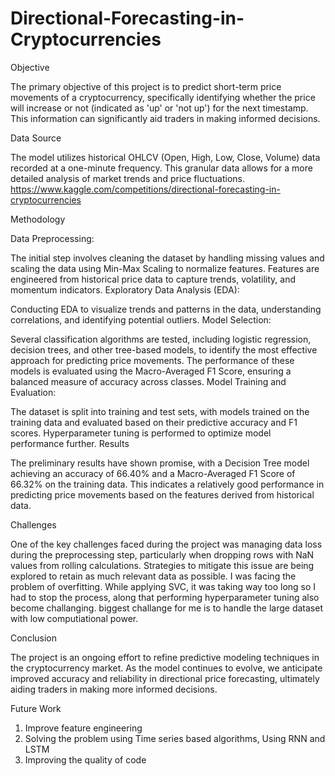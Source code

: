 # Directional-Forecasting-in-Cryptocurrencies
Objective

The primary objective of this project is to predict short-term price movements of a cryptocurrency, specifically identifying whether the price will increase or not (indicated as 'up' or 'not up') for the next timestamp. This information can significantly aid traders in making informed decisions.

Data Source

The model utilizes historical OHLCV (Open, High, Low, Close, Volume) data recorded at a one-minute frequency. This granular data allows for a more detailed analysis of market trends and price fluctuations.
https://www.kaggle.com/competitions/directional-forecasting-in-cryptocurrencies 

Methodology

Data Preprocessing:

The initial step involves cleaning the dataset by handling missing values and scaling the data using Min-Max Scaling to normalize features.
Features are engineered from historical price data to capture trends, volatility, and momentum indicators.
Exploratory Data Analysis (EDA):

Conducting EDA to visualize trends and patterns in the data, understanding correlations, and identifying potential outliers.
Model Selection:

Several classification algorithms are tested, including logistic regression, decision trees, and other tree-based models, to identify the most effective approach for predicting price movements.
The performance of these models is evaluated using the Macro-Averaged F1 Score, ensuring a balanced measure of accuracy across classes.
Model Training and Evaluation:

The dataset is split into training and test sets, with models trained on the training data and evaluated based on their predictive accuracy and F1 scores.
Hyperparameter tuning is performed to optimize model performance further.
Results

The preliminary results have shown promise, with a Decision Tree model achieving an accuracy of 66.40% and a Macro-Averaged F1 Score of 66.32% on the training data. This indicates a relatively good performance in predicting price movements based on the features derived from historical data.

Challenges

One of the key challenges faced during the project was managing data loss during the preprocessing step, particularly when dropping rows with NaN values from rolling calculations. Strategies to mitigate this issue are being explored to retain as much relevant data as possible. I was facing the problem of overfitting. While applying SVC, it was taking way too long so I had to stop the process, along  that performing hyperparameter tuning also become challanging.
biggest challange for me is  to handle the large dataset with low computiational power. 

Conclusion

The project is an ongoing effort to refine predictive modeling techniques in the cryptocurrency market. As the model continues to evolve, we anticipate improved accuracy and reliability in directional price forecasting, ultimately aiding traders in making more informed decisions.

Future Work

1) Improve feature engineering
2) Solving the problem using Time series based algorithms,  Using RNN and LSTM
3) Improving the quality of code  

